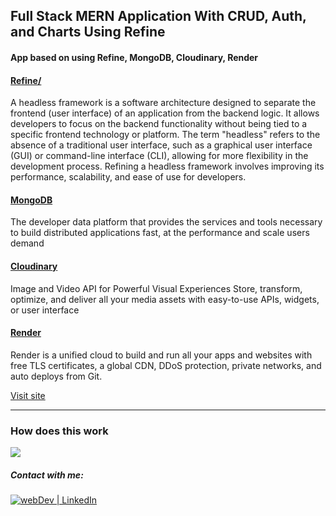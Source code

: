 ## Full Stack MERN Application With CRUD, Auth, and Charts Using Refine

#### App based on using Refine, MongoDB, Cloudinary, Render

#### [Refine/](https://refine.dev/) 

A headless framework is a software architecture designed to separate the frontend (user interface) of an application from the backend logic. It allows developers to focus on the backend functionality without being tied to a specific frontend technology or platform. The term "headless" refers to the absence of a traditional user interface, such as a graphical user interface (GUI) or command-line interface (CLI), allowing for more flexibility in the development process. Refining a headless framework involves improving its performance, scalability, and ease of use for developers.


#### [MongoDB](https://www.mongodb.com/) 

The developer data platform that provides the services and tools necessary to build distributed applications fast, at the performance and scale users demand

#### [Cloudinary](https://cloudinary.com/) 

Image and Video API for Powerful Visual Experiences Store, transform, optimize, and deliver all your media assets with easy-to-use APIs, widgets, or user interface

#### [Render](https://render.com/)

Render is a unified cloud to build and run all your apps and websites with free TLS certificates, a global CDN, DDoS protection, private networks, and auto deploys from Git. 


[Visit site](https://refine-yariga.vercel.app/)

---

### How does this work

![](demo.gif)

##### Contact with me: 
[<img alt="webDev | LinkedIn" src="https://img.shields.io/badge/linkedin-0077B5.svg?&style=for-the-badge&logo=linkedin&logoColor=white" />][linkedin]

[linkedin]: https://www.linkedin.com/in/sergiy-antonyuk/